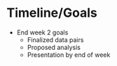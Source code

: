 # Timeline/Goals
- End week 2 goals
  - Finalized data pairs
  - Proposed analysis
  - Presentation by end of week
